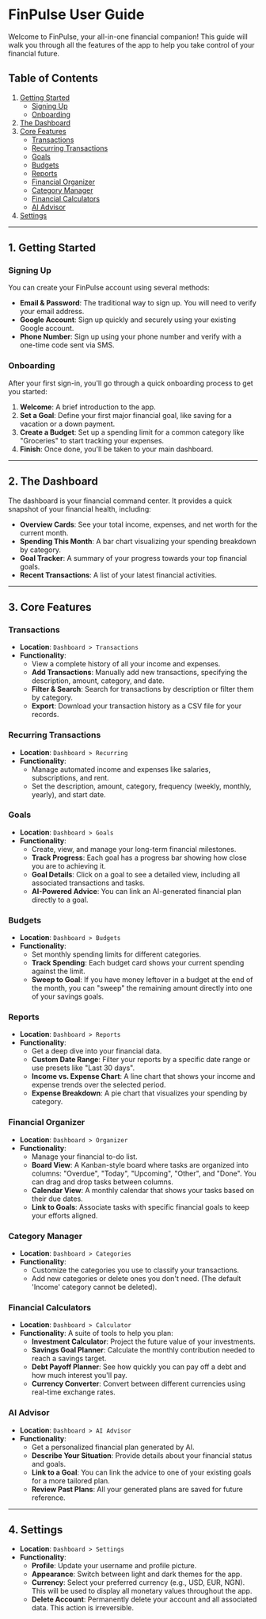 # FinPulse User Guide

Welcome to FinPulse, your all-in-one financial companion! This guide will walk you through all the features of the app to help you take control of your financial future.

## Table of Contents
1. [Getting Started](#getting-started)
   - [Signing Up](#signing-up)
   - [Onboarding](#onboarding)
2. [The Dashboard](#the-dashboard)
3. [Core Features](#core-features)
   - [Transactions](#transactions)
   - [Recurring Transactions](#recurring-transactions)
   - [Goals](#goals)
   - [Budgets](#budgets)
   - [Reports](#reports)
   - [Financial Organizer](#financial-organizer)
   - [Category Manager](#category-manager)
   - [Financial Calculators](#financial-calculators)
   - [AI Advisor](#ai-advisor)
4. [Settings](#settings)

---

## 1. Getting Started

### Signing Up
You can create your FinPulse account using several methods:
- **Email & Password**: The traditional way to sign up. You will need to verify your email address.
- **Google Account**: Sign up quickly and securely using your existing Google account.
- **Phone Number**: Sign up using your phone number and verify with a one-time code sent via SMS.

### Onboarding
After your first sign-in, you'll go through a quick onboarding process to get you started:
1.  **Welcome**: A brief introduction to the app.
2.  **Set a Goal**: Define your first major financial goal, like saving for a vacation or a down payment.
3.  **Create a Budget**: Set up a spending limit for a common category like "Groceries" to start tracking your expenses.
4.  **Finish**: Once done, you'll be taken to your main dashboard.

---

## 2. The Dashboard
The dashboard is your financial command center. It provides a quick snapshot of your financial health, including:
- **Overview Cards**: See your total income, expenses, and net worth for the current month.
- **Spending This Month**: A bar chart visualizing your spending breakdown by category.
- **Goal Tracker**: A summary of your progress towards your top financial goals.
- **Recent Transactions**: A list of your latest financial activities.

---

## 3. Core Features

### Transactions
- **Location**: `Dashboard > Transactions`
- **Functionality**:
  - View a complete history of all your income and expenses.
  - **Add Transactions**: Manually add new transactions, specifying the description, amount, category, and date.
  - **Filter & Search**: Search for transactions by description or filter them by category.
  - **Export**: Download your transaction history as a CSV file for your records.

### Recurring Transactions
- **Location**: `Dashboard > Recurring`
- **Functionality**:
  - Manage automated income and expenses like salaries, subscriptions, and rent.
  - Set the description, amount, category, frequency (weekly, monthly, yearly), and start date.

### Goals
- **Location**: `Dashboard > Goals`
- **Functionality**:
  - Create, view, and manage your long-term financial milestones.
  - **Track Progress**: Each goal has a progress bar showing how close you are to achieving it.
  - **Goal Details**: Click on a goal to see a detailed view, including all associated transactions and tasks.
  - **AI-Powered Advice**: You can link an AI-generated financial plan directly to a goal.

### Budgets
- **Location**: `Dashboard > Budgets`
- **Functionality**:
  - Set monthly spending limits for different categories.
  - **Track Spending**: Each budget card shows your current spending against the limit.
  - **Sweep to Goal**: If you have money leftover in a budget at the end of the month, you can "sweep" the remaining amount directly into one of your savings goals.

### Reports
- **Location**: `Dashboard > Reports`
- **Functionality**:
  - Get a deep dive into your financial data.
  - **Custom Date Range**: Filter your reports by a specific date range or use presets like "Last 30 days".
  - **Income vs. Expense Chart**: A line chart that shows your income and expense trends over the selected period.
  - **Expense Breakdown**: A pie chart that visualizes your spending by category.

### Financial Organizer
- **Location**: `Dashboard > Organizer`
- **Functionality**:
  - Manage your financial to-do list.
  - **Board View**: A Kanban-style board where tasks are organized into columns: "Overdue", "Today", "Upcoming", "Other", and "Done". You can drag and drop tasks between columns.
  - **Calendar View**: A monthly calendar that shows your tasks based on their due dates.
  - **Link to Goals**: Associate tasks with specific financial goals to keep your efforts aligned.

### Category Manager
- **Location**: `Dashboard > Categories`
- **Functionality**:
  - Customize the categories you use to classify your transactions.
  - Add new categories or delete ones you don't need. (The default 'Income' category cannot be deleted).

### Financial Calculators
- **Location**: `Dashboard > Calculator`
- **Functionality**: A suite of tools to help you plan:
  - **Investment Calculator**: Project the future value of your investments.
  - **Savings Goal Planner**: Calculate the monthly contribution needed to reach a savings target.
  - **Debt Payoff Planner**: See how quickly you can pay off a debt and how much interest you'll pay.
  - **Currency Converter**: Convert between different currencies using real-time exchange rates.

### AI Advisor
- **Location**: `Dashboard > AI Advisor`
- **Functionality**:
  - Get a personalized financial plan generated by AI.
  - **Describe Your Situation**: Provide details about your financial status and goals.
  - **Link to a Goal**: You can link the advice to one of your existing goals for a more tailored plan.
  - **Review Past Plans**: All your generated plans are saved for future reference.

---

## 4. Settings
- **Location**: `Dashboard > Settings`
- **Functionality**:
  - **Profile**: Update your username and profile picture.
  - **Appearance**: Switch between light and dark themes for the app.
  - **Currency**: Select your preferred currency (e.g., USD, EUR, NGN). This will be used to display all monetary values throughout the app.
  - **Delete Account**: Permanently delete your account and all associated data. This action is irreversible.
